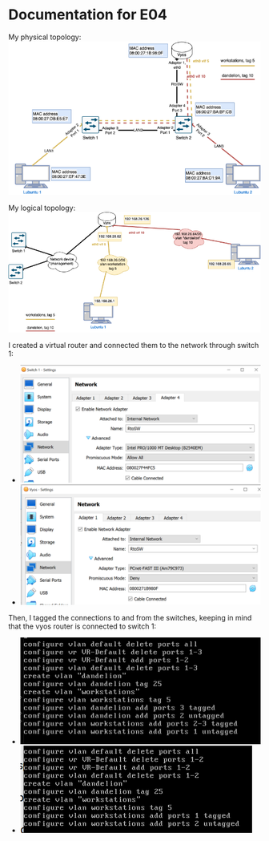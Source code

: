 # Documentation for E04

My physical topology:
![Physical topology](/documentation/E04/Physical_topology.png)

My logical topology:
![Logical topology](/documentation/E04/Logical_topology.png)



I created a virtual router and connected them to the network through switch 1:
* ![Switch-vyos connection PoV Switch](/documentation/E04/Switch-vyos-connection-PoV-Switch.PNG)
* ![Switch-vyos connection PoV vyos](/documentation/E04/Switch-vyos-connection-PoV-vyos.PNG)


Then, I tagged the connections to and from the switches, keeping in mind that the vyos router is connected to switch 1:
* ![Port configuration switch 1](/documentation/E04/Switch1_ports.PNG)
* ![Port configuration switch 2](/documentation/E04/Switch2_ports.PNG)